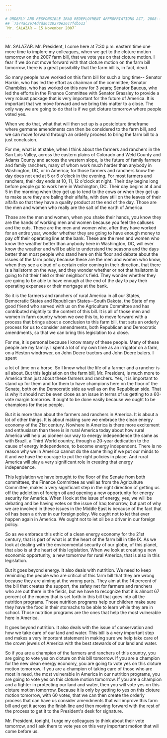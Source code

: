 ```yaml
---
---

# ORDERLY AND RESPONSIBLE IRAQ REDEPLOYMENT APPROPRIATIONS ACT, 2008-- MOTION TO PROCEED
## `7a74ac2e74d7da6c20270e36c7fdb513`
`Mr. SALAZAR — 15 November 2007`

---
```



Mr. SALAZAR. Mr. President, I come here at 7:30 p.m. eastern time one 
more time to implore my colleagues, when we get to the cloture motion 
tomorrow on the 2007 farm bill, that we vote yes on that cloture 
motion. I fear if we do not move forward with that cloture motion on 
the farm bill tomorrow, there is a great possibility that the farm bill 
is, in fact, dead.

So many people have worked on this farm bill for such a long time--
Senator Harkin, who has led the effort as chairman of the committee; 
Senator Chambliss, who has worked on this now for 3 years; Senator 
Baucus, who led the efforts in the Finance Committee with Senator 
Grassley to provide a very robust package that is very important for 
the future of America. It is important that we move forward and we 
bring this matter to a close. The only way we are going to do that is 
if we get cloture tomorrow where people voted yes.

When we do that, what that will then set up is a postcloture 
timeframe where germane amendments can then be considered to the farm 
bill, and we can move forward through an orderly process to bring the 
farm bill to a just conclusion.

For me, what is at stake, when I think about the farmers and ranchers 
in the San Luis Valley, across the eastern plains of Colorado and Weld 
County and Adams County and across the western slope, is the future of 
family farmers and family ranchers, many of whom work much harder than 
anybody in Washington, DC, or in America; for those farmers and 
ranchers know the day does not end at 5 or 6 o'clock in the 
evening. For most farmers and ranchers, their day ends at 10, 11, 12 
o'clock at night. Their day begins long before people go to work here 
in Washington, DC. Their day begins at 4 and 5 in the morning when they 
get up to tend to the cows or when they get up to make sure they are 
baling their alfalfa, with dew still on the leaves of their alfalfa so 
that they have a quality product at the end of the day. Those are the 
men and women who really are the salt of the earth of America.


Those are the men and women, when you shake their hands, you know 
they are the hands of working men and women because you feel the 
calluses and the cuts. These are the men and women who, after they have 
worked for an entire year, wonder whether they are going to have enough 
money to pay off their operating line at the bank. These are the men 
and women who know the weather better than anybody here in Washington, 
DC, will ever know the weather and will be able to understand the 
seasons and the days better than most people who stand here on this 
floor and debate about the issues of the farm policy because these are 
the men and women who know, when they see a cloud of a certain color 
coming in their direction, that there is a hailstorm on the way, and 
they wonder whether or not that hailstorm is going to hit their field 
or their neighbor's field. They wonder whether they are going to be 
able to have enough at the end of the day to pay their operating 
expenses or their mortgage at the bank.

So it is the farmers and ranchers of rural America in all our States, 
Democratic States and Republican States--South Dakota, the State of my 
good friend who served with us on the Agriculture Committee and has 
contributed mightily to the content of this bill. It is all of those 
men and women in farm country whom we owe this to, to move forward with 
a process that brings about a conclusion to this farm bill, that sets 
an orderly process for us to consider amendments, both Republican and 
Democratic amendments, so that we can bring this legislation to a 
close.

For me, it is personal because I know many of these people. Many of 
these people are my family. I spent a lot of my own time as an 
irrigator on a farm, on a Heston windrower, on John Deere tractors and 
John Deere balers. I spent


a lot of time on a horse. So I know what the life of a farmer and a 
rancher is all about. But this legislation on the farm bill, Mr. 
President, is much more to America than just about these farmers and 
ranchers. Yes, it is important to stand up for them and for them to 
have champions here on the floor of the Senate, both on the Democratic 
side as well as on the Republican side. That is why it should not be 
even close as an issue in terms of us getting to a 60-vote margin 
tomorrow. It ought to be done easily because we ought to be champions 
for these people.

But it is more than about the farmers and ranchers in America. It is 
about a lot of other things. It is about making sure we embrace the 
clean energy economy of the 21st century. Nowhere in America is there 
more excitement and enthusiasm than there is in rural America today 
about how rural America will help us pioneer our way to energy 
independence the same as with Brazil, a Third World country, through a 
20-year dedication to the cause of energy independence, to become 
energy independent. There is no reason why we in America cannot do the 
same thing if we put our minds to it and we have the courage to put the 
right policies in place. And rural America will play a very significant 
role in creating that energy independence.

This legislation we have brought to the floor of the Senate from both 
committees, the Finance Committee as well as from the Agriculture 
Committee, makes a very significant step in the right direction of 
getting us off the addiction of foreign oil and opening a new 
opportunity for energy security for America. When I look at the issue 
of energy, yes, we will be debating and be having votes on the issue of 
Iraq tomorrow, but part of why we are involved in these issues in the 
Middle East is because of the fact that oil has been a driver in our 
foreign policy. We ought not to let that ever happen again in America. 
We ought not to let oil be a driver in our foreign policy.

So as we embrace this ethic of a clean energy economy for the 21st 
century, that is part of what is at the heart of the farm bill in title 
IX. As we look at dealing with the environmental security of our globe, 
of this planet, that also is at the heart of this legislation. When we 
look at creating a new economic opportunity, a new tomorrow for rural 
America, that is also in this legislation.

But it goes beyond energy. It also deals with nutrition. We need to 
keep reminding the people who are critical of this farm bill that they 
are wrong because they are aiming at the wrong parts. They aim at the 
14 percent of the bill that creates the support, the safety net for 
farmers and ranchers who are out there in the fields, but we have to 
recognize that it is almost 67 percent of the money that is set forth 
in this bill that goes into all the nutrition programs. Those nutrition 
programs help our children make sure they have the food in their 
stomachs to be able to learn while they are in school. Those nutrition 
programs are the ones that help the most vulnerable here in America.

It goes beyond nutrition. It also deals with the issue of 
conservation and how we take care of our land and water. This bill is a 
very important step and makes a very important statement in making sure 
we help take care of the crown jewels of America with the best stewards 
of our land and water.

So if you are a champion of the farmers and ranchers of this country, 
you are going to vote yes on cloture on this bill tomorrow. If you are 
a champion for the new clean energy economy, you are going to vote yes 
on this cloture motion tomorrow. If you are a champion of taking care 
of those who are most in need, the most vulnerable in America in our 
nutrition programs, you are going to vote yes on this cloture motion 
tomorrow. If you are a champion and a fighter in protecting our land 
and water, then you will vote yes on this cloture motion tomorrow. 
Because it is only by getting to yes on this cloture motion tomorrow, 
with 60 votes, that we can then create the orderly process that can 
have us consider amendments that will improve this farm bill and get it 
across the finish line and then moving forward with the rest of the 
process to get it to the President's desk for signature.

Mr. President, tonight, I urge my colleagues to think about their 
vote tomorrow, and I ask them to vote yes on this very important motion 
that will come before us.
